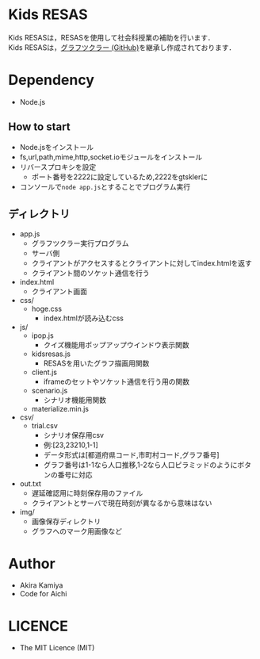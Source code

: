 Kids RESAS
====
Kids RESASは，RESASを使用して社会科授業の補助を行います．  
Kids RESASは，[グラフツクラー (GitHub)](https://github.com/srmtlab/Kids_RESAS/tree/gtskler)を継承し作成されております．

# Dependency
- Node.js

## How to start
  - Node.jsをインストール
  - fs,url,path,mime,http,socket.ioモジュールをインストール
  - リバースプロキシを設定
    - ポート番号を2222に設定しているため,2222をgtsklerに
  - コンソールで```node app.js```とすることでプログラム実行

## ディレクトリ
  - app.js
    - グラフツクラー実行プログラム
    - サーバ側
    - クライアントがアクセスするとクライアントに対してindex.htmlを返す
    - クライアント間のソケット通信を行う
  - index.html
    - クライアント画面
  - css/
    - hoge.css
      - index.htmlが読み込むcss
  - js/
    - ipop.js
      - クイズ機能用ポップアップウインドウ表示関数
    - kidsresas.js
      - RESASを用いたグラフ描画用関数
    - client.js
      - iframeのセットやソケット通信を行う用の関数
    - scenario.js
      - シナリオ機能用関数
    - materialize.min.js
  - csv/
    - trial.csv
      - シナリオ保存用csv
      - 例:[23,23210,1-1]
      - データ形式は[都道府県コード,市町村コード,グラフ番号]
      - グラフ番号は1-1なら人口推移,1-2なら人口ピラミッドのようにボタンの番号に対応
   - out.txt
     - 遅延確認用に時刻保存用のファイル
     - クライアントとサーバで現在時刻が異なるから意味はない
   - img/
     - 画像保存ディレクトリ
     - グラフへのマーク用画像など
     
# Author
- Akira Kamiya
- Code for Aichi

# LICENCE
- The MIT Licence (MIT)
